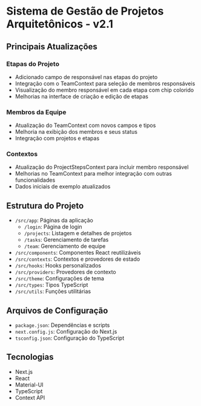 # Sistema de Gestão de Projetos Arquitetônicos - v2.1

## Principais Atualizações

### Etapas do Projeto
- Adicionado campo de responsável nas etapas do projeto
- Integração com o TeamContext para seleção de membros responsáveis
- Visualização do membro responsável em cada etapa com chip colorido
- Melhorias na interface de criação e edição de etapas

### Membros da Equipe
- Atualização do TeamContext com novos campos e tipos
- Melhoria na exibição dos membros e seus status
- Integração com projetos e etapas

### Contextos
- Atualização do ProjectStepsContext para incluir membro responsável
- Melhorias no TeamContext para melhor integração com outras funcionalidades
- Dados iniciais de exemplo atualizados

## Estrutura do Projeto
- `/src/app`: Páginas da aplicação
  - `/login`: Página de login
  - `/projects`: Listagem e detalhes de projetos
  - `/tasks`: Gerenciamento de tarefas
  - `/team`: Gerenciamento de equipe
- `/src/components`: Componentes React reutilizáveis
- `/src/contexts`: Contextos e provedores de estado
- `/src/hooks`: Hooks personalizados
- `/src/providers`: Provedores de contexto
- `/src/theme`: Configurações de tema
- `/src/types`: Tipos TypeScript
- `/src/utils`: Funções utilitárias

## Arquivos de Configuração
- `package.json`: Dependências e scripts
- `next.config.js`: Configuração do Next.js
- `tsconfig.json`: Configuração do TypeScript

## Tecnologias
- Next.js
- React
- Material-UI
- TypeScript
- Context API 